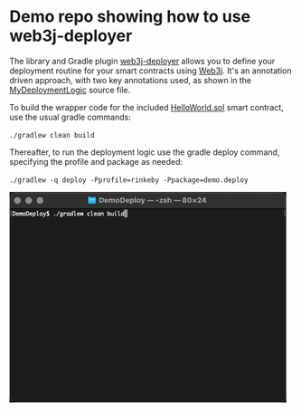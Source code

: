# Demo repo showing how to use web3j-deployer

The library and Gradle plugin [web3j-deployer](https://github.com/web3j/web3j-deployer) allows you to define your
deployment routine for your smart contracts using [Web3j](https://github.com/web3j/web3j). It's an annotation driven
approach, with two key annotations used, as shown in
the [MyDeploymentLogic](/tree/master/src/main/java/demo.deploy/MyDeploymentLogic.java) source file.

To build the wrapper code for the included [HelloWorld.sol](/tree/master/src/main/solidity/HelloWorld.sol) smart
contract, use the usual gradle commands:

`./gradlew clean build`

Thereafter, to run the deployment logic use the gradle deploy command, specifying the profile and package as needed:

`./gradlew -q deploy -Pprofile=rinkeby -Ppackage=demo.deploy`

![demo](terminal-demo.gif)
